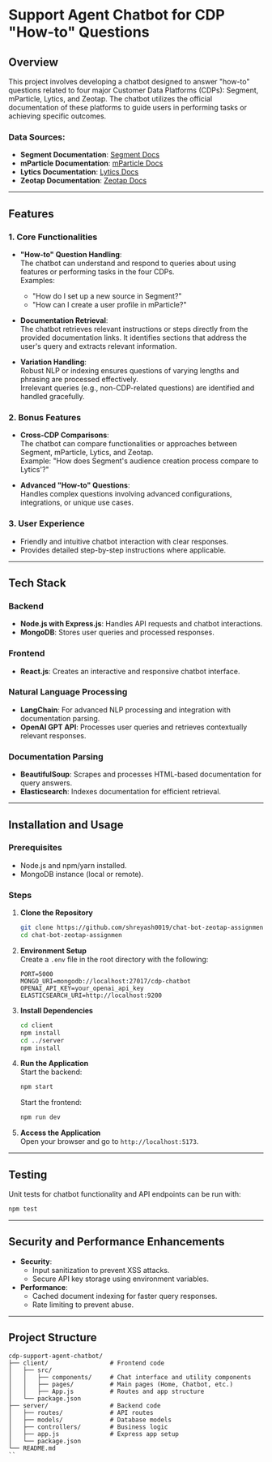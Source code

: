 
# Support Agent Chatbot for CDP "How-to" Questions

## Overview  
This project involves developing a chatbot designed to answer "how-to" questions related to four major Customer Data Platforms (CDPs): Segment, mParticle, Lytics, and Zeotap. The chatbot utilizes the official documentation of these platforms to guide users in performing tasks or achieving specific outcomes.


### Data Sources:  
- **Segment Documentation**: [Segment Docs](https://segment.com/docs/?ref=nav)  
- **mParticle Documentation**: [mParticle Docs](https://docs.mparticle.com/)  
- **Lytics Documentation**: [Lytics Docs](https://docs.lytics.com/)  
- **Zeotap Documentation**: [Zeotap Docs](https://docs.zeotap.com/home/en-us/)
---

## Features  

### 1. Core Functionalities  
- **"How-to" Question Handling**:  
  The chatbot can understand and respond to queries about using features or performing tasks in the four CDPs.  
  Examples:  
  - "How do I set up a new source in Segment?"  
  - "How can I create a user profile in mParticle?"  

- **Documentation Retrieval**:  
  The chatbot retrieves relevant instructions or steps directly from the provided documentation links. It identifies sections that address the user's query and extracts relevant information.  

- **Variation Handling**:  
  Robust NLP or indexing ensures questions of varying lengths and phrasing are processed effectively.  
  Irrelevant queries (e.g., non-CDP-related questions) are identified and handled gracefully.  

### 2. Bonus Features  
- **Cross-CDP Comparisons**:  
  The chatbot can compare functionalities or approaches between Segment, mParticle, Lytics, and Zeotap.  
  Example: "How does Segment's audience creation process compare to Lytics'?"  

- **Advanced "How-to" Questions**:  
  Handles complex questions involving advanced configurations, integrations, or unique use cases.  

### 3. User Experience  
- Friendly and intuitive chatbot interaction with clear responses.  
- Provides detailed step-by-step instructions where applicable.  

---

## Tech Stack  

### Backend  
- **Node.js with Express.js**: Handles API requests and chatbot interactions.  
- **MongoDB**: Stores user queries and processed responses.  

### Frontend  
- **React.js**: Creates an interactive and responsive chatbot interface.  

### Natural Language Processing  
- **LangChain**: For advanced NLP processing and integration with documentation parsing.  
- **OpenAI GPT API**: Processes user queries and retrieves contextually relevant responses.  

### Documentation Parsing  
- **BeautifulSoup**: Scrapes and processes HTML-based documentation for query answers.  
- **Elasticsearch**: Indexes documentation for efficient retrieval.  

---

## Installation and Usage  

### Prerequisites  
- Node.js and npm/yarn installed.  
- MongoDB instance (local or remote).  

### Steps  
1. **Clone the Repository**  
   ```bash
   git clone https://github.com/shreyash0019/chat-bot-zeotap-assignment.git
   cd chat-bot-zeotap-assignmen
   ```

2. **Environment Setup**  
   Create a `.env` file in the root directory with the following:  
   ```env
   PORT=5000
   MONGO_URI=mongodb://localhost:27017/cdp-chatbot
   OPENAI_API_KEY=your_openai_api_key
   ELASTICSEARCH_URI=http://localhost:9200
   ```

3. **Install Dependencies**  
   ```bash
   cd client
   npm install
   cd ../server
   npm install
   ```

4. **Run the Application**  
   Start the backend:  
   ```bash
   npm start
   ```  
   Start the frontend:  
   ```bash
   npm run dev
   ```  

5. **Access the Application**  
   Open your browser and go to `http://localhost:5173`.  

---

## Testing  
Unit tests for chatbot functionality and API endpoints can be run with:  
```bash
npm test
```

---

## Security and Performance Enhancements  
- **Security**:  
  - Input sanitization to prevent XSS attacks.  
  - Secure API key storage using environment variables.  
- **Performance**:  
  - Cached document indexing for faster query responses.  
  - Rate limiting to prevent abuse.  

---

## Project Structure  

```
cdp-support-agent-chatbot/
├── client/                 # Frontend code
│   ├── src/
│   │   ├── components/     # Chat interface and utility components
│   │   ├── pages/          # Main pages (Home, Chatbot, etc.)
│   │   ├── App.js          # Routes and app structure
│   └── package.json
├── server/                 # Backend code
│   ├── routes/             # API routes
│   ├── models/             # Database models
│   ├── controllers/        # Business logic
│   ├── app.js              # Express app setup
│   └── package.json
└── README.md
``
